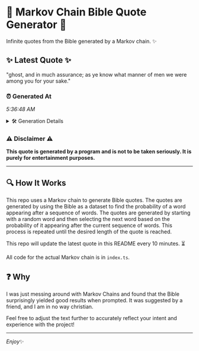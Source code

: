 # 📖 Markov Chain Bible Quote Generator 📖

Infinite quotes from the Bible generated by a Markov chain. ✨

## ✨ Latest Quote ✨
"ghost, and in much assurance; as ye know what manner of men we were among you for your sake."

### ⏰ Generated At
*5:36:48 AM*

<details>
    <summary>🛠️ Generation Details</summary>
    <p>
        <strong>🌱 Seed:</strong> ghost,<br>
        <strong>🔄 Iterations:</strong> 18<br>
        <strong>📜 Context History:</strong><br>[ ghost, ]: and<br>[ ghost,, and ]: in<br>[ ghost,, and, in ]: much<br>[ ghost,, and, in, much ]: assurance;<br>[ ghost,, and, in, much, assurance; ]: as<br>[ ghost,, and, in, much, assurance;, as ]: ye<br>[ and, in, much, assurance;, as, ye ]: know<br>[ in, much, assurance;, as, ye, know ]: what<br>[ much, assurance;, as, ye, know, what ]: manner<br>[ assurance;, as, ye, know, what, manner ]: of<br>[ as, ye, know, what, manner, of ]: men<br>[ ye, know, what, manner, of, men ]: we<br>[ know, what, manner, of, men, we ]: were<br>[ what, manner, of, men, we, were ]: among<br>[ manner, of, men, we, were, among ]: you<br>[ of, men, we, were, among, you ]: for<br>[ men, we, were, among, you, for ]: your<br>[ we, were, among, you, for, your ]: sake.<br>
    </p>
</details>

### ⚠️ Disclaimer ⚠️
**This quote is generated by a program and is not to be taken seriously. It is purely for entertainment purposes.**

---

## 🔍 How It Works

This repo uses a Markov chain to generate Bible quotes. The quotes are generated by using the Bible as a dataset to find the probability of a word appearing after a sequence of words. The quotes are generated by starting with a random word and then selecting the next word based on the probability of it appearing after the current sequence of words. This process is repeated until the desired length of the quote is reached.

This repo will update the latest quote in this README every 10 minutes. ⏳

All code for the actual Markov chain is in `index.ts`.

## ❓ Why

I was just messing around with Markov Chains and found that the Bible surprisingly yielded good results when prompted. 
It was suggested by a friend, and I am in no way christian.

Feel free to adjust the text further to accurately reflect your intent and experience with the project!

---

*Enjoy*✨
